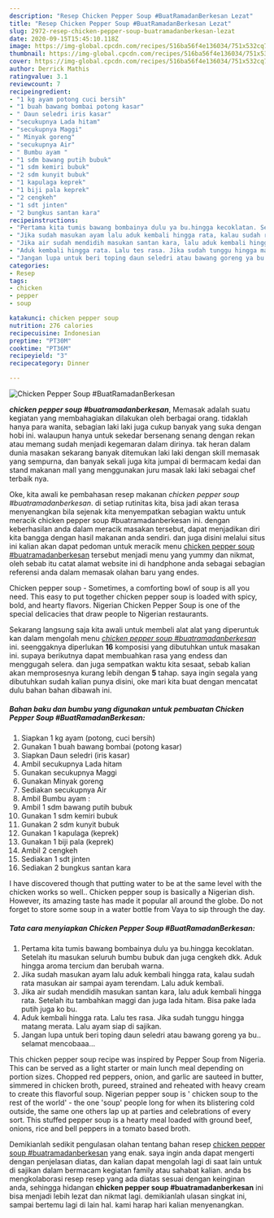 ```yaml
---
description: "Resep Chicken Pepper Soup #BuatRamadanBerkesan Lezat"
title: "Resep Chicken Pepper Soup #BuatRamadanBerkesan Lezat"
slug: 2972-resep-chicken-pepper-soup-buatramadanberkesan-lezat
date: 2020-09-15T15:45:10.118Z
image: https://img-global.cpcdn.com/recipes/516ba56f4e136034/751x532cq70/chicken-pepper-soup-buatramadanberkesan-foto-resep-utama.jpg
thumbnail: https://img-global.cpcdn.com/recipes/516ba56f4e136034/751x532cq70/chicken-pepper-soup-buatramadanberkesan-foto-resep-utama.jpg
cover: https://img-global.cpcdn.com/recipes/516ba56f4e136034/751x532cq70/chicken-pepper-soup-buatramadanberkesan-foto-resep-utama.jpg
author: Derrick Mathis
ratingvalue: 3.1
reviewcount: 7
recipeingredient:
- "1 kg ayam potong cuci bersih"
- "1 buah bawang bombai potong kasar"
- " Daun seledri iris kasar"
- "secukupnya Lada hitam"
- "secukupnya Maggi"
- " Minyak goreng"
- "secukupnya Air"
- " Bumbu ayam "
- "1 sdm bawang putih bubuk"
- "1 sdm kemiri bubuk"
- "2 sdm kunyit bubuk"
- "1 kapulaga keprek"
- "1 biji pala keprek"
- "2 cengkeh"
- "1 sdt jinten"
- "2 bungkus santan kara"
recipeinstructions:
- "Pertama kita tumis bawang bombainya dulu ya bu.hingga kecoklatan. Setelah itu masukan seluruh bumbu bubuk dan juga cengkeh dkk. Aduk hingga aroma tercium dan berubah warna."
- "Jika sudah masukan ayam lalu aduk kembali hingga rata, kalau sudah rata masukan air sampai ayam terendam. Lalu aduk kembali."
- "Jika air sudah mendidih masukan santan kara, lalu aduk kembali hingga rata. Setelah itu tambahkan maggi dan juga lada hitam. Bisa pake lada putih juga ko bu."
- "Aduk kembali hingga rata. Lalu tes rasa. Jika sudah tunggu hingga matang merata. Lalu ayam siap di sajikan."
- "Jangan lupa untuk beri toping daun seledri atau bawang goreng ya bu.. selamat mencobaaa..."
categories:
- Resep
tags:
- chicken
- pepper
- soup

katakunci: chicken pepper soup 
nutrition: 276 calories
recipecuisine: Indonesian
preptime: "PT30M"
cooktime: "PT36M"
recipeyield: "3"
recipecategory: Dinner

---
```



![Chicken Pepper Soup #BuatRamadanBerkesan](https://img-global.cpcdn.com/recipes/516ba56f4e136034/751x532cq70/chicken-pepper-soup-buatramadanberkesan-foto-resep-utama.jpg)

<b><i>chicken pepper soup #buatramadanberkesan</i></b>, Memasak adalah suatu kegiatan yang membahagiakan dilakukan oleh berbagai orang. tidaklah hanya para wanita, sebagian laki laki juga cukup banyak yang suka dengan hobi ini. walaupun hanya untuk sekedar bersenang senang dengan rekan atau memang sudah menjadi kegemaran dalam dirinya. tak heran dalam dunia masakan sekarang banyak ditemukan laki laki dengan skill memasak yang sempurna, dan banyak sekali juga kita jumpai di bermacam kedai dan stand makanan mall yang menggunakan juru masak laki laki sebagai chef terbaik nya.

Oke, kita awali ke pembahasan resep makanan <i>chicken pepper soup #buatramadanberkesan</i>. di setiap rutinitas kita, bisa jadi akan terasa menyenangkan bila sejenak kita menyempatkan sebagian waktu untuk meracik chicken pepper soup #buatramadanberkesan ini. dengan keberhasilan anda dalam meracik masakan tersebut, dapat menjadikan diri kita bangga dengan hasil makanan anda sendiri. dan juga disini melalui situs ini kalian akan dapat pedoman untuk meracik menu <u>chicken pepper soup #buatramadanberkesan</u> tersebut menjadi menu yang yummy dan nikmat, oleh sebab itu catat alamat website ini di handphone anda sebagai sebagian referensi anda dalam memasak olahan baru yang endes.

Chicken pepper soup - Sometimes, a comforting bowl of soup is all you need. This easy to put together chicken pepper soup is loaded with spicy, bold, and hearty flavors. Nigerian Chicken Pepper Soup is one of the special delicacies that draw people to Nigerian restaurants.


Sekarang langsung saja kita awali untuk membeli alat alat yang diperuntuk kan dalam mengolah menu <u><i>chicken pepper soup #buatramadanberkesan</i></u> ini. seenggaknya diperlukan <b>16</b> komposisi yang dibutuhkan untuk masakan ini. supaya berikutnya dapat membuahkan rasa yang endess dan menggugah selera. dan juga sempatkan waktu kita sesaat, sebab kalian akan memprosesnya kurang lebih dengan <b>5</b> tahap. saya ingin segala yang dibutuhkan sudah kalian punya disini, oke mari kita buat dengan mencatat dulu bahan bahan dibawah ini.

<!--inarticleads1-->

##### Bahan baku dan bumbu yang digunakan untuk pembuatan Chicken Pepper Soup #BuatRamadanBerkesan:

1. Siapkan 1 kg ayam (potong, cuci bersih)
1. Gunakan 1 buah bawang bombai (potong kasar)
1. Siapkan  Daun seledri (iris kasar)
1. Ambil secukupnya Lada hitam
1. Gunakan secukupnya Maggi
1. Gunakan  Minyak goreng
1. Sediakan secukupnya Air
1. Ambil  Bumbu ayam :
1. Ambil 1 sdm bawang putih bubuk
1. Gunakan 1 sdm kemiri bubuk
1. Gunakan 2 sdm kunyit bubuk
1. Gunakan 1 kapulaga (keprek)
1. Gunakan 1 biji pala (keprek)
1. Ambil 2 cengkeh
1. Sediakan 1 sdt jinten
1. Sediakan 2 bungkus santan kara


I have discovered though that putting water to be at the same level with the chicken works so well.. Chicken pepper soup is basically a Nigerian dish. However, its amazing taste has made it popular all around the globe. Do not forget to store some soup in a water bottle from Vaya to sip through the day. 

<!--inarticleads2-->

##### Tata cara menyiapkan Chicken Pepper Soup #BuatRamadanBerkesan:

1. Pertama kita tumis bawang bombainya dulu ya bu.hingga kecoklatan. Setelah itu masukan seluruh bumbu bubuk dan juga cengkeh dkk. Aduk hingga aroma tercium dan berubah warna.
1. Jika sudah masukan ayam lalu aduk kembali hingga rata, kalau sudah rata masukan air sampai ayam terendam. Lalu aduk kembali.
1. Jika air sudah mendidih masukan santan kara, lalu aduk kembali hingga rata. Setelah itu tambahkan maggi dan juga lada hitam. Bisa pake lada putih juga ko bu.
1. Aduk kembali hingga rata. Lalu tes rasa. Jika sudah tunggu hingga matang merata. Lalu ayam siap di sajikan.
1. Jangan lupa untuk beri toping daun seledri atau bawang goreng ya bu.. selamat mencobaaa...


This chicken pepper soup recipe was inspired by Pepper Soup from Nigeria. This can be served as a light starter or main lunch meal depending on portion sizes. Chopped red peppers, onion, and garlic are sauteed in butter, simmered in chicken broth, pureed, strained and reheated with heavy cream to create this flavorful soup. Nigerian pepper soup is &#39; chicken soup to the rest of the world&#39; - the one &#39;soup&#39; people long for when its blistering cold outside, the same one others lap up at parties and celebrations of every sort. This stuffed pepper soup is a hearty meal loaded with ground beef, onions, rice and bell peppers in a tomato based broth. 

Demikianlah sedikit pengulasan olahan tentang bahan resep <u>chicken pepper soup #buatramadanberkesan</u> yang enak. saya ingin anda dapat mengerti dengan penjelasan diatas, dan kalian dapat mengolah lagi di saat lain untuk di sajikan dalam bermacam kegiatan family atau sahabat kalian. anda bs mengkolaborasi resep resep yang ada diatas sesuai dengan keinginan anda, sehingga hidangan <b>chicken pepper soup #buatramadanberkesan</b> ini bisa menjadi lebih lezat dan nikmat lagi. demikianlah ulasan singkat ini, sampai bertemu lagi di lain hal. kami harap hari kalian menyenangkan.
